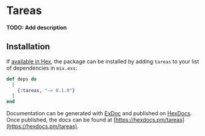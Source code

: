 # Tareas

**TODO: Add description**

## Installation

If [available in Hex](https://hex.pm/docs/publish), the package can be installed
by adding `tareas` to your list of dependencies in `mix.exs`:

```elixir
def deps do
  [
    {:tareas, "~> 0.1.0"}
  ]
end
```

Documentation can be generated with [ExDoc](https://github.com/elixir-lang/ex_doc)
and published on [HexDocs](https://hexdocs.pm). Once published, the docs can
be found at [https://hexdocs.pm/tareas](https://hexdocs.pm/tareas).

